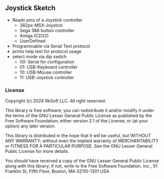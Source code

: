 ## Joystick Sketch 

- Reads pins of a Joystick controller
  - 382px-MSX-Joystick
  - Sega 3&6 button controller
  - Amiga (CD32)
  - UserDefined
- Programmable via Serial Text protocol
- prints help text for protocol usage
- select mode via dip switch
  - 00: Serial for configuration
  - 01: USB-Keyboard controller
  - 10: USB-Mouse controller
  - 11: USB-Joystick controller



### License 

Copyright (c) 2024 RkSoft LLC. All right reserved.

This library is free software; you can redistribute it and/or
modify it under the terms of the GNU Lesser General Public
License as published by the Free Software Foundation; either
version 2.1 of the License, or (at your option) any later version.

This library is distributed in the hope that it will be useful,
but WITHOUT ANY WARRANTY; without even the implied warranty of
MERCHANTABILITY or FITNESS FOR A PARTICULAR PURPOSE. See the GNU
Lesser General Public License for more details.

You should have received a copy of the GNU Lesser General Public
License along with this library; if not, write to the Free Software
Foundation, Inc., 51 Franklin St, Fifth Floor, Boston, MA 02110-1301 USA
